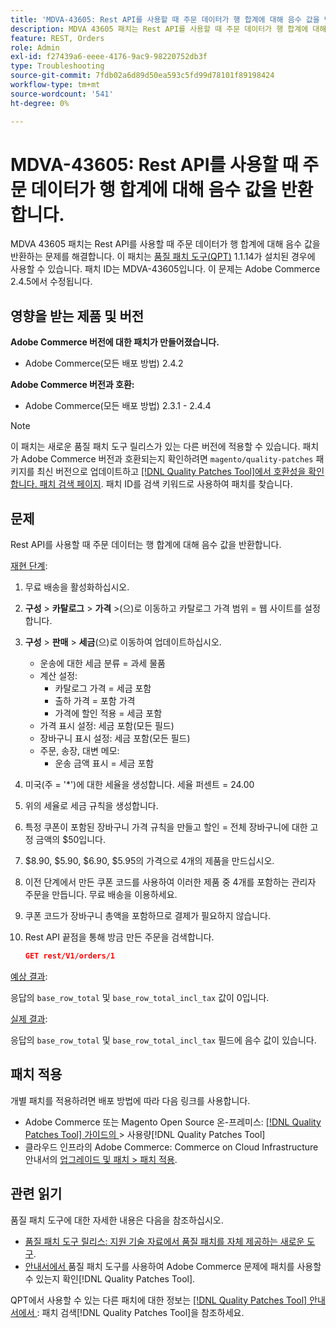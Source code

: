 ```yaml
---
title: 'MDVA-43605: Rest API를 사용할 때 주문 데이터가 행 합계에 대해 음수 값을 반환합니다.'
description: MDVA 43605 패치는 Rest API를 사용할 때 주문 데이터가 행 합계에 대해 음수 값을 반환하는 문제를 해결합니다. 이 패치는 [Quality Patches Tool (QPT)](https://experienceleague.adobe.com/ko/docs/commerce-operations/tools/quality-patches-tool/quality-patches-tool-to-self-serve-quality-patches) 1.1.14가 설치된 경우 사용할 수 있습니다. 패치 ID는 MDVA-43605입니다. 이 문제는 Adobe Commerce 2.4.5에서 수정됩니다.
feature: REST, Orders
role: Admin
exl-id: f27439a6-eeee-4176-9ac9-98220752db3f
type: Troubleshooting
source-git-commit: 7fdb02a6d89d50ea593c5fd99d78101f89198424
workflow-type: tm+mt
source-wordcount: '541'
ht-degree: 0%

---
```


# MDVA-43605: Rest API를 사용할 때 주문 데이터가 행 합계에 대해 음수 값을 반환합니다.

MDVA 43605 패치는 Rest API를 사용할 때 주문 데이터가 행 합계에 대해 음수 값을 반환하는 문제를 해결합니다. 이 패치는 [품질 패치 도구(QPT)](https://experienceleague.adobe.com/ko/docs/commerce-operations/tools/quality-patches-tool/quality-patches-tool-to-self-serve-quality-patches) 1.1.14가 설치된 경우에 사용할 수 있습니다. 패치 ID는 MDVA-43605입니다. 이 문제는 Adobe Commerce 2.4.5에서 수정됩니다.

## 영향을 받는 제품 및 버전

**Adobe Commerce 버전에 대한 패치가 만들어졌습니다.**

* Adobe Commerce(모든 배포 방법) 2.4.2

**Adobe Commerce 버전과 호환:**

* Adobe Commerce(모든 배포 방법) 2.3.1 - 2.4.4

>[!NOTE]
>
>이 패치는 새로운 품질 패치 도구 릴리스가 있는 다른 버전에 적용할 수 있습니다. 패치가 Adobe Commerce 버전과 호환되는지 확인하려면 `magento/quality-patches` 패키지를 최신 버전으로 업데이트하고 [[!DNL Quality Patches Tool]에서 호환성을 확인합니다. 패치 검색 페이지](https://experienceleague.adobe.com/ko/docs/commerce-operations/tools/quality-patches-tool/quality-patches-tool-to-self-serve-quality-patches). 패치 ID를 검색 키워드로 사용하여 패치를 찾습니다.

## 문제

Rest API를 사용할 때 주문 데이터는 행 합계에 대해 음수 값을 반환합니다.

<u>재현 단계</u>:

1. 무료 배송을 활성화하십시오.
1. **구성** > **카탈로그** > **가격** >(으)로 이동하고 카탈로그 가격 범위 = 웹 사이트를 설정합니다.
1. **구성** > **판매** > **세금**(으)로 이동하여 업데이트하십시오.
   * 운송에 대한 세금 분류 = 과세 물품
   * 계산 설정:
      * 카탈로그 가격 = 세금 포함
      * 출하 가격 = 포함 가격
      * 가격에 할인 적용 = 세금 포함
   * 가격 표시 설정: 세금 포함(모든 필드)
   * 장바구니 표시 설정: 세금 포함(모든 필드)
   * 주문, 송장, 대변 메모:
      * 운송 금액 표시 = 세금 포함
1. 미국(주 = &#39;*&#39;)에 대한 세율을 생성합니다. 세율 퍼센트 = 24.00
1. 위의 세율로 세금 규칙을 생성합니다.
1. 특정 쿠폰이 포함된 장바구니 가격 규칙을 만들고 할인 = 전체 장바구니에 대한 고정 금액의 $50입니다.
1. $8.90, $5.90, $6.90, $5.95의 가격으로 4개의 제품을 만드십시오.
1. 이전 단계에서 만든 쿠폰 코드를 사용하여 이러한 제품 중 4개를 포함하는 관리자 주문을 만듭니다. 무료 배송을 이용하세요.
1. 쿠폰 코드가 장바구니 총액을 포함하므로 결제가 필요하지 않습니다.
1. Rest API 끝점을 통해 방금 만든 주문을 검색합니다.

   ```json
   GET rest/V1/orders/1
   ```

<u>예상 결과</u>:

응답의 `base_row_total` 및 `base_row_total_incl_tax` 값이 0입니다.

<u>실제 결과</u>:

응답의 `base_row_total` 및 `base_row_total_incl_tax` 필드에 음수 값이 있습니다.

## 패치 적용

개별 패치를 적용하려면 배포 방법에 따라 다음 링크를 사용합니다.

* Adobe Commerce 또는 Magento Open Source 온-프레미스: [[!DNL Quality Patches Tool]  가이드의 ](/help/tools/quality-patches-tool/usage.md)> 사용량[!DNL Quality Patches Tool]
* 클라우드 인프라의 Adobe Commerce: Commerce on Cloud Infrastructure 안내서의 [업그레이드 및 패치 > 패치 적용](https://experienceleague.adobe.com/docs/commerce-cloud-service/user-guide/develop/upgrade/apply-patches.html?lang=ko).

## 관련 읽기

품질 패치 도구에 대한 자세한 내용은 다음을 참조하십시오.

* [품질 패치 도구 릴리스: 지원 기술 자료에서 품질 패치를 자체 제공하는 새로운 도구](https://experienceleague.adobe.com/ko/docs/commerce-operations/tools/quality-patches-tool/quality-patches-tool-to-self-serve-quality-patches).
* [ 안내서에서 ](/help/tools/quality-patches-tool/patches-available-in-qpt/check-patch-for-magento-issue-with-magento-quality-patches.md)품질 패치 도구를 사용하여 Adobe Commerce 문제에 패치를 사용할 수 있는지 확인[!DNL Quality Patches Tool].

QPT에서 사용할 수 있는 다른 패치에 대한 정보는 [[!DNL Quality Patches Tool] 안내서에서 ](https://experienceleague.adobe.com/tools/commerce-quality-patches/index.html?lang=ko): 패치 검색[!DNL Quality Patches Tool]을 참조하세요.
